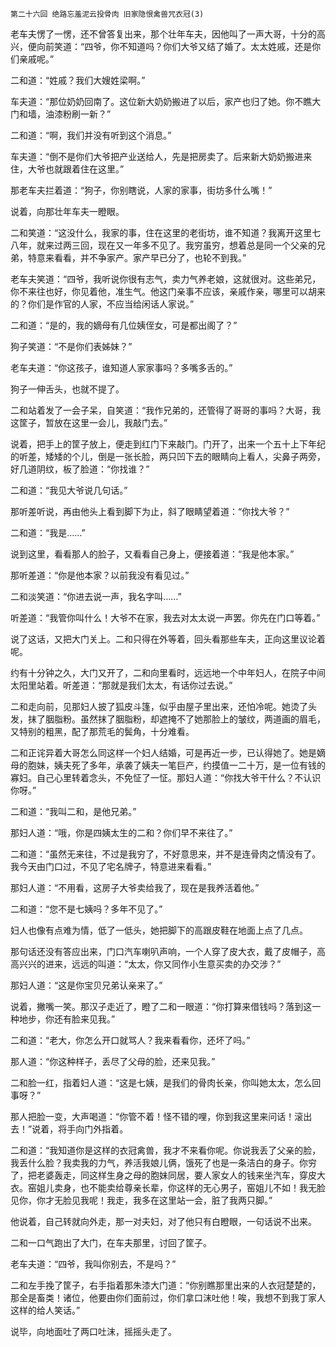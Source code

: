     第二十六回 绝路忘羞泥云投骨肉 旧家隐恨禽兽咒衣冠(3) 

   老车夫愣了一愣，还不曾答复出来，那个壮年车夫，因他叫了一声大哥，十分的高兴，便向前笑道：“四爷，你不知道吗？你们大爷又结了婚了。太太姓戚，还是你们亲戚呢。”

   二和道：“姓戚？我们大嫂姓梁啊。”

   车夫道：“那位奶奶回南了。这位新大奶奶搬进了以后，家产也归了她。你不瞧大门和墙，油漆粉刷一新？”

   二和道：“啊，我们并没有听到这个消息。”

   车夫道：“倒不是你们大爷把产业送给人，先是把房卖了。后来新大奶奶搬进来住，大爷也就跟着住在这里。”

   那老车夫拦着道：“狗子，你别瞎说，人家的家事，街坊多什么嘴！”

   说着，向那壮年车夫一瞪眼。

   二和笑道：“这没什么，我家的事，住在这里的老街坊，谁不知道？我离开这里七八年，就来过两三回，现在又一年多不见了。我穷虽穷，想着总是同一个父亲的兄弟，特意来看看，并不争家产。家产早已分了，也轮不到我。”

   老车夫笑道：“四爷，我听说你很有志气，卖力气养老娘，这就很对。这些弟兄，你不来往也好，你见着他，准生气。他这门亲事不应该，亲戚作亲，哪里可以胡来的？你们是作官的人家，不应当给闲话人家说。”

   二和道：“是的，我的嫡母有几位姨侄女，可是都出阁了？”

   狗子笑道：“不是你们表姊妹？”

   老车夫道：“你这孩子，谁知道人家家事吗？多嘴多舌的。”

   狗子一伸舌头，也就不提了。

   二和站着发了一会子呆，自笑道：“我作兄弟的，还管得了哥哥的事吗？大哥，我这筐子，暂放在这里一会儿，我敲门去。”

   说着，把手上的筐子放上，便走到红门下来敲门。门开了，出来一个五十上下年纪的听差，矮矮的个儿，倒是一张长脸，两只凹下去的眼睛向上看人，尖鼻子两旁，好几道阴纹，板了脸道：“你找谁？”

   二和道：“我见大爷说几句话。”

   那听差听说，再由他头上看到脚下为止，斜了眼睛望着道：“你找大爷？”

   二和道：“我是……”

   说到这里，看看那人的脸子，又看看自己身上，便接着道：“我是他本家。”

   那听差道：“你是他本家？以前我没有看见过。”

   二和淡笑道：“你进去说一声，我名字叫……”

   听差道：“我管你叫什么！大爷不在家，我去对太太说一声罢。你先在门口等着。”

   说了这话，又把大门关上。二和只得在外等着，回头看那些车夫，正向这里议论着呢。

   约有十分钟之久，大门又开了，二和向里看时，远远地一个中年妇人，在院子中间太阳里站着。听差道：“那就是我们太太，有话你过去说。”

   二和走向前，见那妇人披了狐皮斗篷，似乎由屋子里出来，还怕冷呢。她烫了头发，抹了胭脂粉。虽然抹了胭脂粉，却遮掩不了她那脸上的皱纹，两道画的眉毛，又特别的粗黑，配了那荒毛的鬓角，十分难看。

   二和正诧异着大哥怎么同这样一个妇人结婚，可是再近一步，已认得她了。她是嫡母的胞妹，姨夫死了多年，承袭了姨夫一笔巨产，约摸值一二十万，是一位有钱的寡妇。自己心里转着念头，不免怔了一怔。那妇人道：“你找大爷干什么？不认识你呀。”

   二和道：“我叫二和，是他兄弟。”

   那妇人道：“哦，你是四姨太生的二和？你们早不来往了。”

   二和道：“虽然无来往，不过是我穷了，不好意思来，并不是连骨肉之情没有了。我今天由门口过，不见了宅名牌子，特意进来看看。”

   那妇人道：“不用看，这房子大爷卖给我了，现在是我养活着他。”

   二和道：“您不是七姨吗？多年不见了。”

   妇人也像有点难为情，低了一低头，她把脚下的高跟皮鞋在地面上点了几点。

   那句话还没有答应出来，门口汽车喇叭声响，一个人穿了皮大衣，戴了皮帽子，高高兴兴的进来，远远的叫道：“太太，你又同作小生意买卖的办交涉？”

   那妇人道：“这是你宝贝兄弟认亲来了。”

   说着，撇嘴一笑。那汉子走近了，瞪了二和一眼道：“你打算来借钱吗？落到这一种地步，你还有脸来见我。”

   二和道：“老大，你怎么开口就骂人？我来看看你，还坏了吗。”

   那人道：“你这种样子，丢尽了父母的脸，还来见我。”

   二和脸一红，指着妇人道：“这是七姨，是我们的骨肉长亲，你叫她太太，怎么回事呀？”

   那人把脸一变，大声喝道：“你管不着！怪不错的哩，你到我这里来问话！滚出去！”说着，将手向门外指着。

   二和道：“我知道你是这样的衣冠禽兽，我才不来看你呢。你说我丢了父亲的脸，我丢什么脸？我卖我的力气，养活我娘儿俩，饿死了也是一条洁白的身子。你穷了，把老婆轰走，同这样生身之母的胞妹同居，要人家女人的钱来坐汽车，穿皮大衣。窑姐儿卖身，也不能卖给尊亲长辈，你这样的无心男子，窑姐儿不如！我无脸见你，你才无脸见我呢！我走，我多在这里站一会，脏了我两只脚。”

   他说着，自己转就向外走，那一对夫妇，对了他只有白瞪眼，一句话说不出来。

   二和一口气跑出了大门，在车夫那里，讨回了筐子。

   老车夫道：“四爷，我叫你别去，不是吗？”

   二和左手挽了筐子，右手指着那朱漆大门道：“你别瞧那里出来的人衣冠楚楚的，那全是畜类！诸位，他要由你们面前过，你们拿口沫吐他！唉，我想不到我丁家人这样的给人笑话。”

   说毕，向地面吐了两口吐沫，摇摇头走了。

